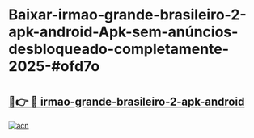 # Baixar-irmao-grande-brasileiro-2-apk-android-Apk-sem-anúncios-desbloqueado-completamente-2025-#ofd7o

# <h2><a href="https://ainizakaria.my?title=irmao-grande-brasileiro-2-apk-android&ref=24M">🔗👉 🔴 irmao-grande-brasileiro-2-apk-android</a></h2>

[![acn](https://github.com/user-attachments/assets/0f9c940e-d8b0-45ae-aac7-cd30a18b3e1c)](https://ainizakaria.my?title=irmao-grande-brasileiro-2-apk-android&ref=24M)

